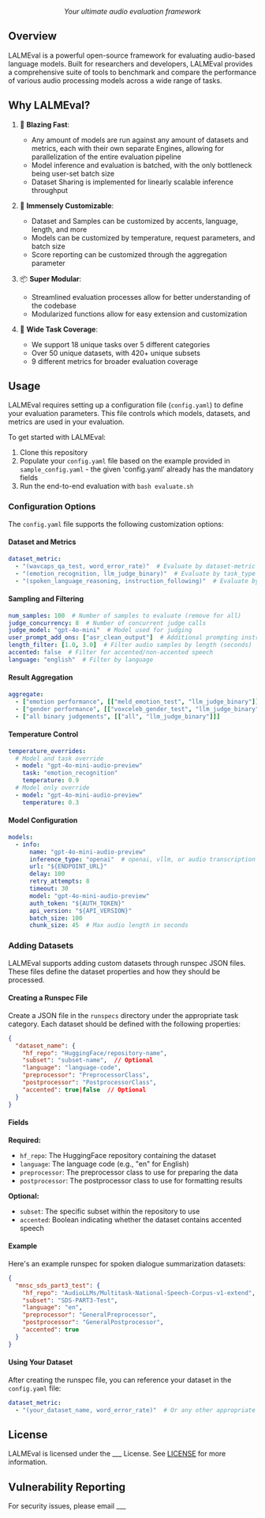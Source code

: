 <div align="center" style="margin-bottom: 1em;">

*Your ultimate audio evaluation framework*

</div>

## Overview

LALMEval is a powerful open-source framework for evaluating audio-based language models. Built for researchers and developers, LALMEval provides a comprehensive suite of tools to benchmark and compare the performance of various audio processing models across a wide range of tasks.

## Why LALMEval?

1. 🚀 **Blazing Fast**:
   - Any amount of models are run against any amount of datasets and metrics, each with their own separate Engines, allowing for parallelization of the entire evaluation pipeline
   - Model inference and evaluation is batched, with the only bottleneck being user-set batch size
   - Dataset Sharing is implemented for linearly scalable inference throughput

2. 🔧 **Immensely Customizable**:
   - Dataset and Samples can be customized by accents, language, length, and more
   - Models can be customized by temperature, request parameters, and batch size
   - Score reporting can be customized through the aggregation parameter

3. 📦 **Super Modular**:
   - Streamlined evaluation processes allow for better understanding of the codebase
   - Modularized functions allow for easy extension and customization

4. 🎯 **Wide Task Coverage**:
   - We support 18 unique tasks over 5 different categories
   - Over 50 unique datasets, with 420+ unique subsets
   - 9 different metrics for broader evaluation coverage

## Usage

LALMEval requires setting up a configuration file (`config.yaml`) to define your evaluation parameters. This file controls which models, datasets, and metrics are used in your evaluation.

To get started with LALMEval:

1. Clone this repository
2. Populate your `config.yaml` file based on the example provided in `sample_config.yaml` - the given 'config.yaml' already has the mandatory fields
3. Run the end-to-end evaluation with `bash evaluate.sh`

### Configuration Options

The `config.yaml` file supports the following customization options:

#### Dataset and Metrics
```yaml
dataset_metric:
  - "(wavcaps_qa_test, word_error_rate)"  # Evaluate by dataset-metric pair
  - "(emotion_recognition, llm_judge_binary)"  # Evaluate by task_type
  - "(spoken_language_reasoning, instruction_following)"  # Evaluate by task category
```

#### Sampling and Filtering
```yaml
num_samples: 100  # Number of samples to evaluate (remove for all)
judge_concurrency: 8  # Number of concurrent judge calls
judge_model: "gpt-4o-mini"  # Model used for judging
user_prompt_add_ons: ["asr_clean_output"]  # Additional prompting instructions
length_filter: [1.0, 3.0]  # Filter audio samples by length (seconds)
accented: false  # Filter for accented/non-accented speech
language: "english"  # Filter by language
```

#### Result Aggregation
```yaml
aggregate:
  - ["emotion performance", [["meld_emotion_test", "llm_judge_binary"]]]
  - ["gender performance", [["voxceleb_gender_test", "llm_judge_binary"], ["iemocap_gender_recognition", "llm_judge_binary"]]]
  - ["all binary judgements", [["all", "llm_judge_binary"]]]
```

#### Temperature Control
```yaml
temperature_overrides:
  # Model and task override
  - model: "gpt-4o-mini-audio-preview"
    task: "emotion_recognition"
    temperature: 0.9
  # Model only override
  - model: "gpt-4o-mini-audio-preview"
    temperature: 0.3
```

#### Model Configuration
```yaml
models:
  - info:
      name: "gpt-4o-mini-audio-preview"
      inference_type: "openai"  # openai, vllm, or audio transcription
      url: "${ENDPOINT_URL}"
      delay: 100
      retry_attempts: 8
      timeout: 30
      model: "gpt-4o-mini-audio-preview"
      auth_token: "${AUTH_TOKEN}"
      api_version: "${API_VERSION}"
      batch_size: 100
      chunk_size: 45  # Max audio length in seconds
```

### Adding Datasets

LALMEval supports adding custom datasets through runspec JSON files. These files define the dataset properties and how they should be processed.

#### Creating a Runspec File

Create a JSON file in the `runspecs` directory under the appropriate task category. Each dataset should be defined with the following properties:

```json
{
  "dataset_name": {
    "hf_repo": "HuggingFace/repository-name",
    "subset": "subset-name",  // Optional
    "language": "language-code",
    "preprocessor": "PreprocessorClass",
    "postprocessor": "PostprocessorClass",
    "accented": true|false  // Optional
  }
}
```

#### Fields

**Required:**
- `hf_repo`: The HuggingFace repository containing the dataset
- `language`: The language code (e.g., "en" for English)
- `preprocessor`: The preprocessor class to use for preparing the data
- `postprocessor`: The postprocessor class to use for formatting results

**Optional:**
- `subset`: The specific subset within the repository to use
- `accented`: Boolean indicating whether the dataset contains accented speech

#### Example

Here's an example runspec for spoken dialogue summarization datasets:

```json
{
  "mnsc_sds_part3_test": {
    "hf_repo": "AudioLLMs/Multitask-National-Speech-Corpus-v1-extend",
    "subset": "SDS-PART3-Test",
    "language": "en",
    "preprocessor": "GeneralPreprocessor",
    "postprocessor": "GeneralPostprocessor",
    "accented": true
  }
}
```

#### Using Your Dataset

After creating the runspec file, you can reference your dataset in the `config.yaml` file:

```yaml
dataset_metric:
  - "(your_dataset_name, word_error_rate)"  # Or any other appropriate metric
```

## License

LALMEval is licensed under the ___ License. See [LICENSE](LICENSE) for more information.

## Vulnerability Reporting

For security issues, please email ___